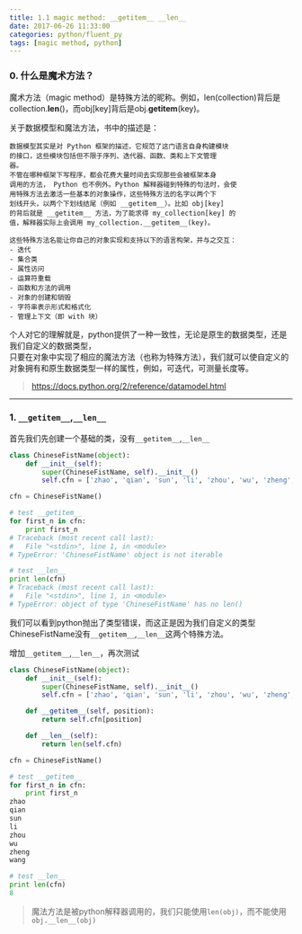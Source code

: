 ```yaml
---
title: 1.1 magic method: __getitem__ __len__
date: 2017-06-26 11:33:00
categories: python/fluent_py
tags: [magic method, python]
---
```


### 0. 什么是魔术方法？
魔术方法（magic method）是特殊方法的昵称。例如，len(collection)背后是collection.__len__()，而obj[key]背后是obj.__getitem__(key)。

关于数据模型和魔法方法，书中的描述是：
```
数据模型其实是对 Python 框架的描述，它规范了这门语言自身构建模块
的接口，这些模块包括但不限于序列、迭代器、函数、类和上下文管理
器。
不管在哪种框架下写程序，都会花费大量时间去实现那些会被框架本身
调用的方法， Python 也不例外。Python 解释器碰到特殊的句法时，会使
用特殊方法去激活一些基本的对象操作，这些特殊方法的名字以两个下
划线开头，以两个下划线结尾（例如 __getitem__）。比如 obj[key]
的背后就是 __getitem__ 方法，为了能求得 my_collection[key] 的
值，解释器实际上会调用 my_collection.__getitem__(key)。

这些特殊方法名能让你自己的对象实现和支持以下的语言构架，并与之交互：
- 迭代
- 集合类
- 属性访问
- 运算符重载
- 函数和方法的调用
- 对象的创建和销毁
- 字符串表示形式和格式化
- 管理上下文（即 with 块）
```
个人对它的理解就是，python提供了一种一致性，无论是原生的数据类型，还是我们自定义的数据类型，  
只要在对象中实现了相应的魔法方法（也称为特殊方法），我们就可以使自定义的对象拥有和原生数据类型一样的属性，例如，可迭代，可测量长度等。
> https://docs.python.org/2/reference/datamodel.html

---

### 1. `__getitem__`,`__len__`
首先我们先创建一个基础的类，没有`__getitem__`,`__len__`
``` python
class ChineseFistName(object):
    def __init__(self):
        super(ChineseFistName, self).__init__()
        self.cfn = ['zhao', 'qian', 'sun', 'li', 'zhou', 'wu', 'zheng', 'wang']

cfn = ChineseFistName()

# test __getitem__
for first_n in cfn:
    print first_n
# Traceback (most recent call last):
#   File "<stdin>", line 1, in <module>
# TypeError: 'ChineseFistName' object is not iterable

# test __len__
print len(cfn)
# Traceback (most recent call last):
#   File "<stdin>", line 1, in <module>
# TypeError: object of type 'ChineseFistName' has no len()
```
我们可以看到python抛出了类型错误，而这正是因为我们自定义的类型ChineseFistName没有`__getitem__`,`__len__`这两个特殊方法。

增加`__getitem__`,`__len__`，再次测试
``` python
class ChineseFistName(object):
    def __init__(self):
        super(ChineseFistName, self).__init__()
        self.cfn = ['zhao', 'qian', 'sun', 'li', 'zhou', 'wu', 'zheng', 'wang']

    def __getitem__(self, position):
        return self.cfn[position]

    def __len__(self):
        return len(self.cfn)

cfn = ChineseFistName()

# test __getitem__
for first_n in cfn:
    print first_n
zhao
qian
sun
li
zhou
wu
zheng
wang

# test __len__
print len(cfn)
8
```
> 魔法方法是被python解释器调用的，我们只能使用`len(obj)`，而不能使用`obj.__len__(obj)`
